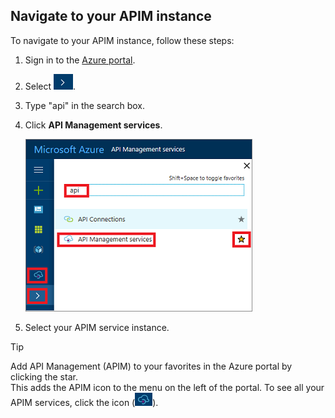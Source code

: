 ## Navigate to your APIM instance

To navigate to your APIM instance, follow these steps:

1. Sign in to the [Azure portal](https://portal.azure.com). 
2. Select ![arrow](./media/api-management-navigate-to-instance/arrow.png).
3. Type "api" in the search box.
4. Click **API Management services**.

	![Navigate](./media/api-management-navigate-to-instance/navigate-to-api-management-services.png)

5. Select your APIM service instance.

>[!TIP]
>Add API Management (APIM) to your favorites in the Azure portal by clicking the star. <br/>This adds the APIM icon to the menu on the left of the portal. To see all your APIM services, click the icon (![APIM icon](./media/api-management-navigate-to-instance/apim-icon.png)).
 


